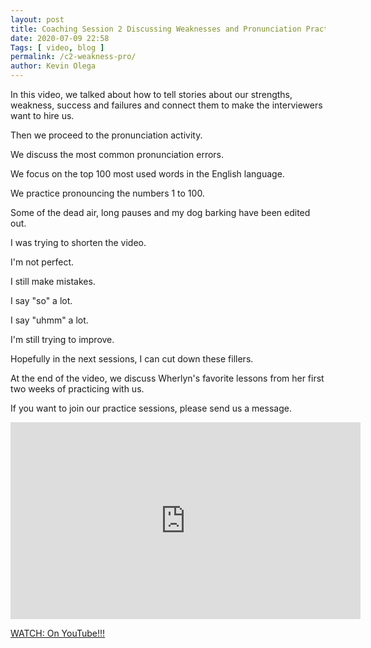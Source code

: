 ```yaml
--- 
layout: post 
title: Coaching Session 2 Discussing Weaknesses and Pronunciation Practice
date: 2020-07-09 22:58
Tags: [ video, blog ]
permalink: /c2-weakness-pro/ 
author: Kevin Olega 
--- 
```

In this video, we talked about how to tell stories about our strengths, weakness, success and failures and connect them to make the interviewers want to hire us.

Then we proceed to the pronunciation activity.

We discuss the most common pronunciation errors.

We focus on the top 100 most used words in the English language.

We practice pronouncing the numbers 1 to 100.

Some of the dead air, long pauses and my dog barking have been edited out.

I was trying to shorten the video.

I'm not perfect.

I still make mistakes.

I say "so" a lot.

I say "uhmm" a lot.

I'm still trying to improve.

Hopefully in the next sessions, I can cut down these fillers.

At the end of the video, we discuss Wherlyn's favorite lessons from her first two weeks of practicing with us.

If you want to join our practice sessions, please send us a message.

<iframe width="560" height="315" src="https://www.youtube.com/embed/lVEmZ-I0Xt4" frameborder="0" allow="accelerometer; autoplay; encrypted-media; gyroscope; picture-in-picture" allowfullscreen></iframe>

[WATCH: On YouTube!!!](https://youtu.be/lVEmZ-I0Xt4)


